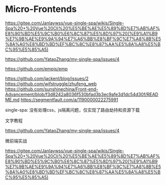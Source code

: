 # Micro-Frontends

https://gitee.com/Janlaywss/vue-single-spa/wikis/Single-Spa%20+%20Vue%20Cli%20%E5%BE%AE%E5%89%8D%E7%AB%AF%E8%90%BD%E5%9C%B0%E6%8C%87%E5%8D%97%20(%E9%A1%B9%E7%9B%AE%E9%9A%94%E7%A6%BB%E8%BF%9C%E7%A8%8B%E5%8A%A0%E8%BD%BD%EF%BC%8C%E8%87%AA%E5%8A%A8%E5%BC%95%E5%85%A5)

https://github.com/YataoZhang/my-single-spa/issues/4

https://github.com/empjs/emp


https://github.com/jackenl/blog/issues/2
https://github.com/wjfstruggle/zhufeng_web
https://github.com/sunshinechina/Front-end-Advancement/blob/f3d8242a8036f530bfad3b3ec9afe3d1dc54d30f/README.md
https://segmentfault.com/a/1190000022275991

single-spa: 没有处理css，js隔离问题，仅实现了路由劫持和资源下载

文字教程

https://github.com/YataoZhang/my-single-spa/issues/4

微前端实战

https://gitee.com/Janlaywss/vue-single-spa/wikis/Single-Spa%20+%20Vue%20Cli%20%E5%BE%AE%E5%89%8D%E7%AB%AF%E8%90%BD%E5%9C%B0%E6%8C%87%E5%8D%97%20(%E9%A1%B9%E7%9B%AE%E9%9A%94%E7%A6%BB%E8%BF%9C%E7%A8%8B%E5%8A%A0%E8%BD%BD%EF%BC%8C%E8%87%AA%E5%8A%A8%E5%BC%95%E5%85%A5)

